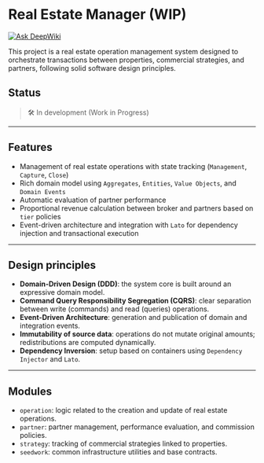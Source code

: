# Real Estate Manager (WIP)

[![Ask DeepWiki](https://deepwiki.com/badge.svg)](https://deepwiki.com/charlyperezk/real_estate_manager)

This project is a real estate operation management system designed to orchestrate transactions between properties, commercial strategies, and partners, following solid software design principles.

## Status

> 🛠 In development (Work in Progress)

---

## Features

- Management of real estate operations with state tracking (`Management`, `Capture`, `Close`)
- Rich domain model using `Aggregates`, `Entities`, `Value Objects`, and `Domain Events`
- Automatic evaluation of partner performance
- Proportional revenue calculation between broker and partners based on `tier` policies
- Event-driven architecture and integration with `Lato` for dependency injection and transactional execution

---

## Design principles

- **Domain-Driven Design (DDD)**: the system core is built around an expressive domain model.
- **Command Query Responsibility Segregation (CQRS)**: clear separation between write (commands) and read (queries) operations.
- **Event-Driven Architecture**: generation and publication of domain and integration events.
- **Immutability of source data**: operations do not mutate original amounts; redistributions are computed dynamically.
- **Dependency Inversion**: setup based on containers using `Dependency Injector` and `Lato`.

---

## Modules

- `operation`: logic related to the creation and update of real estate operations.
- `partner`: partner management, performance evaluation, and commission policies.
- `strategy`: tracking of commercial strategies linked to properties.
- `seedwork`: common infrastructure utilities and base contracts.